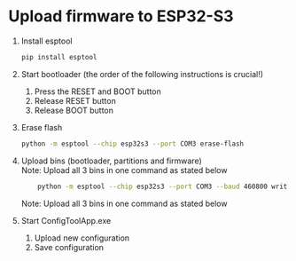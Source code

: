 # Upload firmware to ESP32-S3

1. Install esptool
    ```bash
    pip install esptool
    ```

2. Start bootloader (the order of the following instructions is crucial!)
    1. Press the RESET and BOOT button
    2. Release RESET button
    3. Release BOOT button

2. Erase flash
    ```bash
    python -m esptool --chip esp32s3 --port COM3 erase-flash
    ```

3. Upload bins (bootloader, partitions and firmware)  
    Note: Upload all 3 bins in one command as stated below
    ```bash
        python -m esptool --chip esp32s3 --port COM3 --baud 460800 write-flash -z 0x0 daisy-chain.ino.bootloader.bin 0x8000 daisy-chain.ino.partitions.bin 0x10000 daisy-chain.ino_V0.0.2_release.bin
    ```
    Note: Upload all 3 bins in one command as stated below

4. Start ConfigToolApp.exe
    1. Upload new configuration
    2. Save configuration

